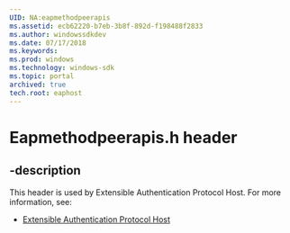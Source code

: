```yaml
---
UID: NA:eapmethodpeerapis
ms.assetid: ecb62220-b7eb-3b8f-892d-f198488f2833
ms.author: windowssdkdev
ms.date: 07/17/2018
ms.keywords: 
ms.prod: windows
ms.technology: windows-sdk
ms.topic: portal
archived: true
tech.root: eaphost
---
```


# Eapmethodpeerapis.h header


## -description


This header is used by Extensible Authentication Protocol Host. For more information, see:

- [Extensible Authentication Protocol Host](../_eaphost)
